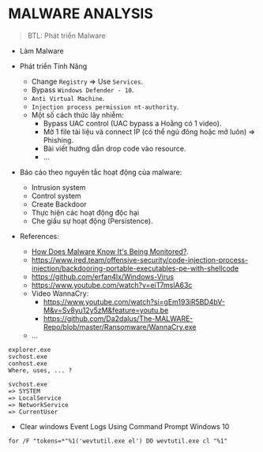 # MALWARE ANALYSIS

> BTL: Phát triển Malware

- Làm Malware

- Phát triển Tính Năng

  - Change `Registry` => Use `Services`.
  - Bypass `Windows Defender - 10`.
  - `Anti Virtual Machine`.
  - `Injection process permission nt-authority`.
  - Một số cách thức lây nhiễm:
    - Bypass UAC control (UAC bypass a Hoằng có 1 video).
    - Mở 1 file tài liệu và connect IP (có thể ngủ đông hoặc mở luôn) => Phishing.
    - Bài viết hướng dẫn drop code vào resource.
    - ...

- Báo cáo theo nguyên tắc hoạt động của malware:

  - Intrusion system
  - Control system
  - Create Backdoor
  - Thực hiện các hoạt động độc hại
  - Che giấu sự hoạt động (Persistence).

- References:
  - [How Does Malware Know It's Being Monitored?](https://www.youtube.com/watch?si=0lbLFGG9dlPLZ3PJ&v=5cch_-3NVLk&feature=youtu.be).
  - https://www.ired.team/offensive-security/code-injection-process-injection/backdooring-portable-executables-pe-with-shellcode
  - https://github.com/erfan4lx/Windows-Virus
  - https://www.youtube.com/watch?v=eiT7mslA63c
  - Video WannaCry:
    - https://www.youtube.com/watch?si=gEm193iR5BD4bV-M&v=Sv8yu12y5zM&feature=youtu.be
    - https://github.com/Da2dalus/The-MALWARE-Repo/blob/master/Ransomware/WannaCry.exe
  - ...

```
explorer.exe
svchost.exe
conhost.exe
Where, uses, ... ?

svchost.exe
=> SYSTEM
=> LocalService
=> NetworkService
=> CurrentUser
```

- Clear windows Event Logs Using Command Prompt Windows 10

```batch
for /F "tokens=*"%1('wevtutil.exe el') DO wevtutil.exe cl "%1"
```

